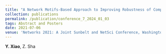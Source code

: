 ```yaml
---
title: "A Network Motifs-Based Approach to Improving Robustness of Complex Socio-Technical Systems Against Seasonal Effects [[Paper]](/files/abstract1.pdf)"
collection: publications
permalink: /publication/conference_7_2024_01_03
tags: Abstract and Posters
date: 2021-07-06
venue: 'Networks 2021: A Joint Sunbelt and NetSci Conference, Washington D.C., July 6-11, 2021.'
---
```

**Y. Xiao**, Z. Sha
